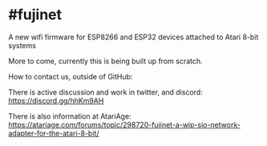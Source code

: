 #fujinet   
=========

A new wifi firmware for ESP8266 and ESP32 devices attached to Atari 8-bit systems

More to come, currently this is being built up from scratch.


How to contact us, outside of GitHub:

There is active discussion and work in twitter, and discord: https://discord.gg/hhKm9AH

There is also information at AtariAge: https://atariage.com/forums/topic/298720-fujinet-a-wip-sio-network-adapter-for-the-atari-8-bit/

